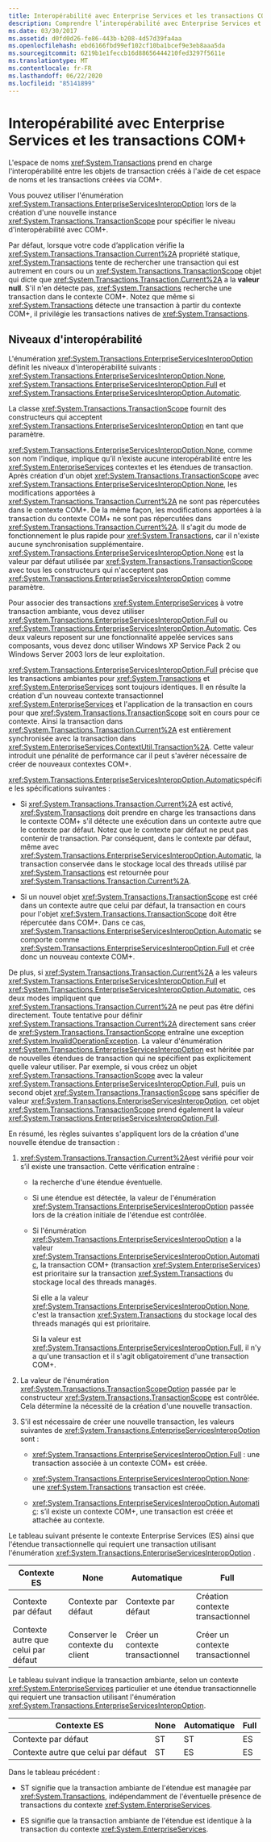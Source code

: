 ```yaml
---
title: Interopérabilité avec Enterprise Services et les transactions COM+
description: Comprendre l’interopérabilité avec Enterprise Services et les transactions COM+ dans .NET à l’aide de l’espace de noms System. transactions.
ms.date: 03/30/2017
ms.assetid: d0fd0d26-fe86-443b-b208-4d57d39fa4aa
ms.openlocfilehash: ebd6166fbd99ef102cf10ba1bcef9e3eb8aaa5da
ms.sourcegitcommit: 6219b1e1feccb16d88656444210fed3297f5611e
ms.translationtype: MT
ms.contentlocale: fr-FR
ms.lasthandoff: 06/22/2020
ms.locfileid: "85141899"
---
```

# <a name="interoperability-with-enterprise-services-and-com-transactions"></a>Interopérabilité avec Enterprise Services et les transactions COM+
L'espace de noms <xref:System.Transactions> prend en charge l'interopérabilité entre les objets de transaction créés à l'aide de cet espace de noms et les transactions créées via COM+.  
  
 Vous pouvez utiliser l'énumération <xref:System.Transactions.EnterpriseServicesInteropOption> lors de la création d'une nouvelle instance <xref:System.Transactions.TransactionScope> pour spécifier le niveau d'interopérabilité avec COM+.  
  
 Par défaut, lorsque votre code d’application vérifie la <xref:System.Transactions.Transaction.Current%2A> propriété statique, <xref:System.Transactions> tente de rechercher une transaction qui est autrement en cours ou un <xref:System.Transactions.TransactionScope> objet qui dicte que <xref:System.Transactions.Transaction.Current%2A> a la **valeur null**. S'il n'en détecte pas, <xref:System.Transactions> recherche une transaction dans le contexte COM+. Notez que même si <xref:System.Transactions> détecte une transaction à partir du contexte COM+, il privilégie les transactions natives de <xref:System.Transactions>.  
  
## <a name="interoperability-levels"></a>Niveaux d'interopérabilité  
 L'énumération <xref:System.Transactions.EnterpriseServicesInteropOption> définit les niveaux d'interopérabilité suivants : <xref:System.Transactions.EnterpriseServicesInteropOption.None>, <xref:System.Transactions.EnterpriseServicesInteropOption.Full> et <xref:System.Transactions.EnterpriseServicesInteropOption.Automatic>.  
  
 La classe <xref:System.Transactions.TransactionScope> fournit des constructeurs qui acceptent <xref:System.Transactions.EnterpriseServicesInteropOption> en tant que paramètre.  
  
 <xref:System.Transactions.EnterpriseServicesInteropOption.None>, comme son nom l’indique, implique qu’il n’existe aucune interopérabilité entre les <xref:System.EnterpriseServices> contextes et les étendues de transaction. Après création d'un objet <xref:System.Transactions.TransactionScope> avec <xref:System.Transactions.EnterpriseServicesInteropOption.None>, les modifications apportées à <xref:System.Transactions.Transaction.Current%2A> ne sont pas répercutées dans le contexte COM+. De la même façon, les modifications apportées à la transaction du contexte COM+ ne sont pas répercutées dans <xref:System.Transactions.Transaction.Current%2A>. Il s'agit du mode de fonctionnement le plus rapide pour <xref:System.Transactions>, car il n'existe aucune synchronisation supplémentaire. <xref:System.Transactions.EnterpriseServicesInteropOption.None> est la valeur par défaut utilisée par <xref:System.Transactions.TransactionScope> avec tous les constructeurs qui n'acceptent pas <xref:System.Transactions.EnterpriseServicesInteropOption> comme paramètre.  
  
 Pour associer des transactions <xref:System.EnterpriseServices> à votre transaction ambiante, vous devez utiliser <xref:System.Transactions.EnterpriseServicesInteropOption.Full> ou <xref:System.Transactions.EnterpriseServicesInteropOption.Automatic>. Ces deux valeurs reposent sur une fonctionnalité appelée services sans composants, vous devez donc utiliser Windows XP Service Pack 2 ou Windows Server 2003 lors de leur exploitation.  
  
 <xref:System.Transactions.EnterpriseServicesInteropOption.Full> précise que les transactions ambiantes pour <xref:System.Transactions> et <xref:System.EnterpriseServices> sont toujours identiques. Il en résulte la création d'un nouveau contexte transactionnel <xref:System.EnterpriseServices> et l'application de la transaction en cours pour que <xref:System.Transactions.TransactionScope> soit en cours pour ce contexte. Ainsi la transaction dans <xref:System.Transactions.Transaction.Current%2A> est entièrement synchronisée avec la transaction dans <xref:System.EnterpriseServices.ContextUtil.Transaction%2A>. Cette valeur introduit une pénalité de performance car il peut s'avérer nécessaire de créer de nouveaux contextes COM+.  
  
 <xref:System.Transactions.EnterpriseServicesInteropOption.Automatic>spécifie les spécifications suivantes :  
  
- Si <xref:System.Transactions.Transaction.Current%2A> est activé, <xref:System.Transactions> doit prendre en charge les transactions dans le contexte COM+ s'il détecte une exécution dans un contexte autre que le contexte par défaut. Notez que le contexte par défaut ne peut pas contenir de transaction. Par conséquent, dans le contexte par défaut, même avec <xref:System.Transactions.EnterpriseServicesInteropOption.Automatic>, la transaction conservée dans le stockage local des threads utilisé par <xref:System.Transactions> est retournée pour <xref:System.Transactions.Transaction.Current%2A>.  
  
- Si un nouvel objet <xref:System.Transactions.TransactionScope> est créé dans un contexte autre que celui par défaut, la transaction en cours pour l'objet <xref:System.Transactions.TransactionScope> doit être répercutée dans COM+. Dans ce cas, <xref:System.Transactions.EnterpriseServicesInteropOption.Automatic> se comporte comme <xref:System.Transactions.EnterpriseServicesInteropOption.Full> et crée donc un nouveau contexte COM+.  
  
 De plus, si <xref:System.Transactions.Transaction.Current%2A> a les valeurs <xref:System.Transactions.EnterpriseServicesInteropOption.Full> et <xref:System.Transactions.EnterpriseServicesInteropOption.Automatic>, ces deux modes impliquent que <xref:System.Transactions.Transaction.Current%2A> ne peut pas être défini directement.  Toute tentative pour définir <xref:System.Transactions.Transaction.Current%2A> directement sans créer de <xref:System.Transactions.TransactionScope> entraîne une exception <xref:System.InvalidOperationException>. La valeur d'énumération <xref:System.Transactions.EnterpriseServicesInteropOption> est héritée par de nouvelles étendues de transaction qui ne spécifient pas explicitement quelle valeur utiliser. Par exemple, si vous créez un objet <xref:System.Transactions.TransactionScope> avec la valeur <xref:System.Transactions.EnterpriseServicesInteropOption.Full>, puis un second objet <xref:System.Transactions.TransactionScope> sans spécifier de valeur <xref:System.Transactions.EnterpriseServicesInteropOption>, cet objet <xref:System.Transactions.TransactionScope> prend également la valeur <xref:System.Transactions.EnterpriseServicesInteropOption.Full>.  
  
 En résumé, les règles suivantes s'appliquent lors de la création d'une nouvelle étendue de transaction :  
  
1. <xref:System.Transactions.Transaction.Current%2A>est vérifié pour voir s’il existe une transaction. Cette vérification entraîne :  
  
    - la recherche d'une étendue éventuelle.  
  
    - Si une étendue est détectée, la valeur de l'énumération <xref:System.Transactions.EnterpriseServicesInteropOption> passée lors de la création initiale de l'étendue est contrôlée.  
  
    - Si l'énumération <xref:System.Transactions.EnterpriseServicesInteropOption> a la valeur <xref:System.Transactions.EnterpriseServicesInteropOption.Automatic>, la transaction COM+ (transaction <xref:System.EnterpriseServices>) est prioritaire sur la transaction <xref:System.Transactions> du stockage local des threads managés.  
  
         Si elle a la valeur <xref:System.Transactions.EnterpriseServicesInteropOption.None>, c'est la transaction <xref:System.Transactions> du stockage local des threads managés qui est prioritaire.  
  
         Si la valeur est <xref:System.Transactions.EnterpriseServicesInteropOption.Full>, il n'y a qu'une transaction et il s'agit obligatoirement d'une transaction COM+.  
  
2. La valeur de l'énumération <xref:System.Transactions.TransactionScopeOption> passée par le constructeur <xref:System.Transactions.TransactionScope> est contrôlée. Cela détermine la nécessité de la création d'une nouvelle transaction.  
  
3. S'il est nécessaire de créer une nouvelle transaction, les valeurs suivantes de <xref:System.Transactions.EnterpriseServicesInteropOption> sont :  
  
    - <xref:System.Transactions.EnterpriseServicesInteropOption.Full> : une transaction associée à un contexte COM+ est créée.  
  
    - <xref:System.Transactions.EnterpriseServicesInteropOption.None>: une <xref:System.Transactions> transaction est créée.  
  
    - <xref:System.Transactions.EnterpriseServicesInteropOption.Automatic>: s’il existe un contexte COM+, une transaction est créée et attachée au contexte.  
  
 Le tableau suivant présente le contexte Enterprise Services (ES) ainsi que l'étendue transactionnelle qui requiert une transaction utilisant l'énumération <xref:System.Transactions.EnterpriseServicesInteropOption> .  
  
|Contexte ES|None|Automatique|Full|  
|----------------|----------|---------------|----------|  
|Contexte par défaut|Contexte par défaut|Contexte par défaut|Création <br />contexte transactionnel|  
|Contexte autre que celui par défaut|Conserver le contexte du client|Créer un contexte transactionnel|Créer un contexte transactionnel|  
  
 Le tableau suivant indique la transaction ambiante, selon un contexte <xref:System.EnterpriseServices> particulier et une étendue transactionnelle qui requiert une transaction utilisant l'énumération <xref:System.Transactions.EnterpriseServicesInteropOption>.  
  
|Contexte ES|None|Automatique|Full|  
|----------------|----------|---------------|----------|  
|Contexte par défaut|ST|ST|ES|  
|Contexte autre que celui par défaut|ST|ES|ES|  
  
 Dans le tableau précédent :  
  
- ST signifie que la transaction ambiante de l'étendue est managée par <xref:System.Transactions>, indépendamment de l'éventuelle présence de transactions du contexte <xref:System.EnterpriseServices>.  
  
- ES signifie que la transaction ambiante de l'étendue est identique à la transaction du contexte <xref:System.EnterpriseServices>.
